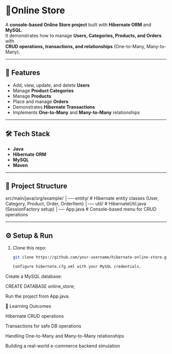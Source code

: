 # 🛒Online Store


A **console-based Online Store project** built with **Hibernate ORM** and **MySQL**.  
It demonstrates how to manage **Users, Categories, Products, and Orders** with  
**CRUD operations, transactions, and relationships** (One-to-Many, Many-to-Many).  

---
## 🚀 Features
- Add, view, update, and delete **Users**
- Manage **Product Categories**
- Manage **Products**
- Place and manage **Orders**
- Demonstrates **Hibernate Transactions**
- Implements **One-to-Many** and **Many-to-Many** relationships



---

## 🛠️ Tech Stack
- **Java**
- **Hibernate ORM**
- **MySQL**
- **Maven**

---

## 📂 Project Structure

src/main/java/org/example/
│── entity/ # Hibernate entity classes (User, Category, Product, Order, OrderItem)
│── util/ # HibernateUtil.java (SessionFactory setup)
│── App.java # Console-based menu for CRUD operations


---

## ⚙️ Setup & Run
1. Clone this repo:
   ```bash
   git clone https://github.com/your-username/hibernate-online-store.git

   Configure hibernate.cfg.xml with your MySQL credentials.

Create a MySQL database:

CREATE DATABASE online_store;


Run the project from App.java.


🎯 Learning Outcomes

Hibernate CRUD operations

Transactions for safe DB operations

Handling One-to-Many and Many-to-Many relationships

Building a real-world e-commerce backend simulation

